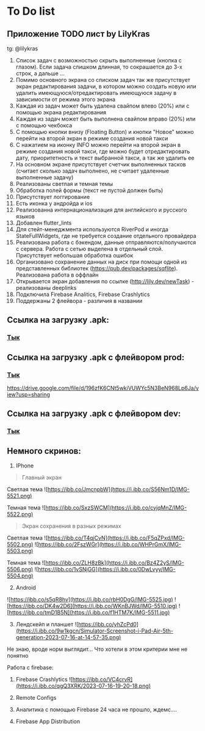 # To Do list

## Приложение TODO лист by LilyKras 
tg: @lilykras

1. Список задач с возможностью скрыть выполненные (кнопка с глазом). Если задача слишком длинная, то сокрашается до 3-х строк, а дальше ...
2. Помимо основного экрана со списком задач так же присутствует экран редактирования задачи, в котором можно создать новую или удалить имеющуюся/отредактировать имеющуюся задачу в зависимости от режима этого экрана
3. Каждая из задач может быть удалена свайпом влево (20%) или с помощью экрана редактирования 
4. Каждая из задач может быть выполнена свайпом вправо (20%) или с помощью чекбокса 
5. С помощью кнопки внизу (Floating Button) и кнопки "Новое" можно перейти на второй экран в режиме создания новой такси
6. С нажатием на иконку INFO можно перейти на второй экран в режиме создания новой такси, где можно будет отредактировать дату, приоритетность и текст выбранной такси, а так же удалить ее
7. На основном экране присутствует счетчик выполненных тасков (считает сколько задач выполнено, не считает удаленные выполненные задачу)
8. Реализованы светлая и темная темы
9. Обработка полей формы (текст не пустой должен быть)
10. Присутствует логгирование 
11. Есть иконка у андройда и ios
12. Реализованна интернационализация для английского и русского языков
13. Добавлен flutter_lints
14. Для стейт-менеджмента используются RiverPod и иногда StateFullWidgets, где не требуется создание отдельного провайдера
15. Реализована работа с бэкендом, данные отправляются/получаются с сервера. Работа с сетью выделена в отдельный слой. Присутствует небольшая обработка ошибок
16. Организовано сохранение данных на диск при помощи одной из представленных библиотек (https://pub.dev/packages/sqflite). Реализована работа в оффлайн 
17. Открывается экран добавления по ссылке (http://lily.dev/newTask) - реализованы deeplinks
18. Подключила Firebase Analitics, Firebase Crashlytics
19. Поддержаны 2 флейвора - различия в названии


## Ссылка на загрузку .apk:
### [Тык](https://drive.google.com/uc?export=download&id=1bI4WR3Bnti8xx_3Z3HVpe4q8ojyqvFc1)

## Ссылка на загрузку .apk с флейвором prod:
### [Тык](https://drive.google.com/uc?export=download&id=196zfK6CNt5wkiVUWYc5N3BeN968Lp6Ja)

https://drive.google.com/file/d/196zfK6CNt5wkiVUWYc5N3BeN968Lp6Ja/view?usp=sharing

## Ссылка на загрузку .apk с флейвором dev:
### [Тык](https://drive.google.com/uc?export=download&id=1jIj9jJ0MBB4MTJkn05qok6laI9-zLq-6)


## Немного скринов:
1. IPhone

> Главный экран

Светлая тема
![https://ibb.co/JmcnpbW](https://i.ibb.co/S56Nm1D/IMG-5521.png)

Темная тема
![https://ibb.co/SxzSWCM](https://i.ibb.co/cvjqMnZ/IMG-5522.png)


> Экран сохранения в разных режимах

Светлая тема
![https://ibb.co/T4qjCvN](https://i.ibb.co/F5qZPxd/IMG-5502.png)
![https://ibb.co/2FszWGr](https://i.ibb.co/WHPrGmX/IMG-5503.png)

Темная тема
![https://ibb.co/ZLH8zBk](https://i.ibb.co/Bz4Z2yS/IMG-5506.png)
![https://ibb.co/1vSNjGG](https://i.ibb.co/0DwLvyy/IMG-5504.png)

2. Android

![https://ibb.co/s5qR8hv](https://i.ibb.co/rbH0DgG/IMG-5525.jpg)
![https://ibb.co/DK4w2D6](https://i.ibb.co/WKnBJWd/IMG-5510.jpg)
![https://ibb.co/tmD1B5N](https://i.ibb.co/f1HTM7K/IMG-5511.jpg)


3. Лендскейп и планшет 
![https://ibb.co/yhZcPd0](https://i.ibb.co/9w1kgcn/Simulator-Screenshot-i-Pad-Air-5th-generation-2023-07-16-at-14-57-35.png) 

Не знаю, вроде норм выглядит... Что хотели в этом критерии мне не понятно 

Работа с firebase:

1. Firebase Crashlytics
![https://ibb.co/VC4crvR](https://i.ibb.co/qgQ3XRK/2023-07-16-19-20-18.png) 

2. Remote Configs 

3. Аналитика с помощью Firebase
24 часа не прошло, ждемс....

4. Firebase App Distribution 
